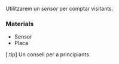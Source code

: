 Utilitzarem un *sensor* per comptar visitants.

### Materials

* Sensor
* Placa

[.tip] Un consell per a principiants
